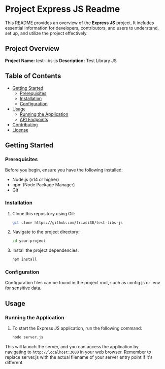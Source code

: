 # Project Express JS Readme

This README provides an overview of the **Express JS** project. It includes essential information for developers, contributors, and users to understand, set up, and utilize the project effectively.

## Project Overview

**Project Name:** test-libs-js
**Description:** Test Library JS

## Table of Contents

- [Getting Started](#getting-started)
  - [Prerequisites](#prerequisites)
  - [Installation](#installation)
  - [Configuration](#configuration)
- [Usage](#usage)
  - [Running the Application](#running-the-application)
  - [API Endpoints](#api-endpoints)
- [Contributing](#contributing)
- [License](#license)

## Getting Started

### Prerequisites

Before you begin, ensure you have the following installed:

- Node.js (v14 or higher)
- npm (Node Package Manager)
- Git

### Installation

1. Clone this repository using Git:

   ```bash
   git clone https://github.com/triadi30/test-libs-js

2. Navigate to the project directory:
   
     ```bash
   cd your-project
3. Install the project dependencies:
   
     ```bash
   npm install

### Configuration
Configuration files can be found in the project root, such as config.js or .env for sensitive data.

## Usage
### Running the Application
1. To start the Express JS application, run the following command:
   
     ```bash
   node server.js

This will launch the server, and you can access the application by navigating to `http://localhost:3000` in your web browser.
Remember to replace server.js with the actual filename of your server entry point if it's different.
